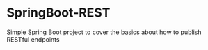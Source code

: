 # SpringBoot-REST
Simple Spring Boot project to cover the basics about how to publish RESTful endpoints
